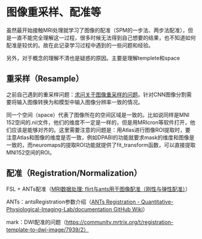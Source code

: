 # 图像重采样、配准等

虽然最开始接触MRI处理就学习了图像的配准（SPM的一步法、两步法配准），但是一直不能完全理解这一过程，很多时候无法得到自己想要的结果，也不知道如何配准是较优的。故在此记录学习过程中遇到的一些问题和经验。

另外，对于概念的理解不清也是疑惑的原因。主要是理解templete和space

## 重采样（Resample）

之前自己遇到的重采样问题：[求问关于图像重采样的问题](https://act-ask.cn/t/topic/484)。针对CNN图像分割需要将输入图像转换为和模型中输入图像分辨率一致的情况。

同一个空间（space）代表了图像所在的空间区域是一致的。比如说同样是MNI 152空间的.nii文件，他们的维度不一定是一样的，但是用MRIcron等软件打开，他们应该是能够对齐的。这里需要注意的问题是：用Atlas进行图像ROI提取时，要注意Atlas和图像的维度是否一致，例如DPABI的功能就要求mask的维度和图像是一致的，而neuromaps的提取ROI功能就提供了fit_transform函数，可以直接提取MNI152空间的ROI。

## 配准（Registration/Normalization）

FSL + ANTs配准（[MRI数据处理: flirt与ants用于图像配准（刚性与弹性配准）](https://zhuanlan.zhihu.com/p/511637804)）

ANTs：antsRegistration参数介绍（[ANTs Registration - Quantitative-Physiological-Imaging-Lab/documentation GitHub Wiki](https://github-wiki-see.page/m/Quantitative-Physiological-Imaging-Lab/documentation/wiki/ANTs-Registration)）

mark：DWI配准的问题（https://community.mrtrix.org/t/registration-template-to-dwi-image/7939/2）